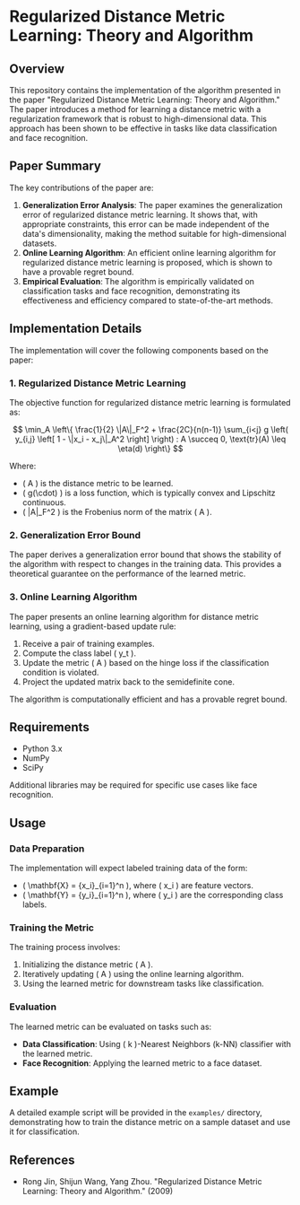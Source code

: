 # Regularized Distance Metric Learning: Theory and Algorithm

## Overview

This repository contains the implementation of the algorithm presented in the paper "Regularized Distance Metric Learning: Theory and Algorithm." The paper introduces a method for learning a distance metric with a regularization framework that is robust to high-dimensional data. This approach has been shown to be effective in tasks like data classification and face recognition.

## Paper Summary

The key contributions of the paper are:
1. **Generalization Error Analysis**: The paper examines the generalization error of regularized distance metric learning. It shows that, with appropriate constraints, this error can be made independent of the data's dimensionality, making the method suitable for high-dimensional datasets.
2. **Online Learning Algorithm**: An efficient online learning algorithm for regularized distance metric learning is proposed, which is shown to have a provable regret bound.
3. **Empirical Evaluation**: The algorithm is empirically validated on classification tasks and face recognition, demonstrating its effectiveness and efficiency compared to state-of-the-art methods.

## Implementation Details

The implementation will cover the following components based on the paper:

### 1. Regularized Distance Metric Learning
The objective function for regularized distance metric learning is formulated as:

$$
\min_A \left\{ \frac{1}{2} \|A\|_F^2 + \frac{2C}{n(n-1)} \sum_{i<j} g \left( y_{i,j} \left[ 1 - \|x_i - x_j\|_A^2 \right] \right) : A \succeq 0, \text{tr}(A) \leq \eta(d) \right\}
$$

Where:
- \( A \) is the distance metric to be learned.
- \( g(\cdot) \) is a loss function, which is typically convex and Lipschitz continuous.
- \( \|A\|_F^2 \) is the Frobenius norm of the matrix \( A \).

### 2. Generalization Error Bound
The paper derives a generalization error bound that shows the stability of the algorithm with respect to changes in the training data. This provides a theoretical guarantee on the performance of the learned metric.

### 3. Online Learning Algorithm
The paper presents an online learning algorithm for distance metric learning, using a gradient-based update rule:

1. Receive a pair of training examples.
2. Compute the class label \( y_t \).
3. Update the metric \( A \) based on the hinge loss if the classification condition is violated.
4. Project the updated matrix back to the semidefinite cone.

The algorithm is computationally efficient and has a provable regret bound.

## Requirements

- Python 3.x
- NumPy
- SciPy

Additional libraries may be required for specific use cases like face recognition.

## Usage

### Data Preparation

The implementation will expect labeled training data of the form:
- \( \mathbf{X} = \{x_i\}_{i=1}^n \), where \( x_i \) are feature vectors.
- \( \mathbf{Y} = \{y_i\}_{i=1}^n \), where \( y_i \) are the corresponding class labels.

### Training the Metric

The training process involves:
1. Initializing the distance metric \( A \).
2. Iteratively updating \( A \) using the online learning algorithm.
3. Using the learned metric for downstream tasks like classification.

### Evaluation

The learned metric can be evaluated on tasks such as:
- **Data Classification**: Using \( k \)-Nearest Neighbors (k-NN) classifier with the learned metric.
- **Face Recognition**: Applying the learned metric to a face dataset.

## Example

A detailed example script will be provided in the `examples/` directory, demonstrating how to train the distance metric on a sample dataset and use it for classification.

## References

- Rong Jin, Shijun Wang, Yang Zhou. "Regularized Distance Metric Learning: Theory and Algorithm." (2009)

